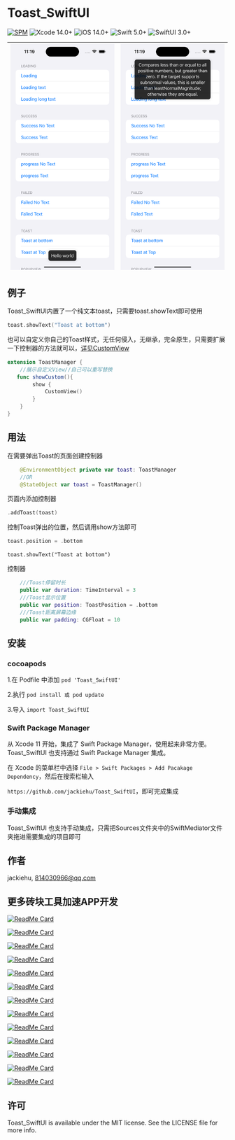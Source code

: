 # Toast_SwiftUI

[![SPM](https://img.shields.io/badge/SPM-supported-DE5C43.svg?style=flat)](https://swift.org/package-manager/)
![Xcode 14.0+](https://img.shields.io/badge/Xcode-14.0%2B-blue.svg)
![iOS 14.0+](https://img.shields.io/badge/iOS-14.0%2B-blue.svg)
![Swift 5.0+](https://img.shields.io/badge/Swift-5.0%2B-orange.svg)
![SwiftUI 3.0+](https://img.shields.io/badge/SwiftUI-3.0%2B-orange.svg)

| ![](Image/toast.png) | ![](Image/toast2.png) |
| -------------------- | --------------------- |



## 例子

Toast_SwiftUI内置了一个纯文本toast，只需要toast.showText即可使用

```swift
toast.showText("Toast at bottom")

```

也可以自定义你自己的Toast样式，无任何侵入，无继承，完全原生，只需要扩展一下控制器的方法就可以，[详见CustomView](https://github.com/jackiehu/Toast_SwiftUI/blob/main/Example/Toast_SwiftUI/CustomView.swift)

```swift
extension ToastManager {
    //展示自定义View//自己可以重写替换
   func showCustom(){
        show {
            CustomView()
        }
    }
}
```



## 用法

在需要弹出Toast的页面创建控制器

```swift
    @EnvironmentObject private var toast: ToastManager
    //OR
    @StateObject var toast = ToastManager()
```

页面内添加控制器

```swift
.addToast(toast)
```

控制Toast弹出的位置，然后调用show方法即可

```swift
toast.position = .bottom
```

```
toast.showText("Toast at bottom")
```

控制器

```swift
    ///Toast停留时长
    public var duration: TimeInterval = 3
    ///Toast显示位置
    public var position: ToastPosition = .bottom
    ///Toast距离屏幕边缘
    public var padding: CGFloat = 10
```




## 安装

### cocoapods

1.在 Podfile 中添加 `pod 'Toast_SwiftUI'`

2.执行 `pod install 或 pod update`

3.导入 `import Toast_SwiftUI`

### Swift Package Manager

从 Xcode 11 开始，集成了 Swift Package Manager，使用起来非常方便。Toast_SwiftUI 也支持通过 Swift Package Manager 集成。

在 Xcode 的菜单栏中选择 `File > Swift Packages > Add Pacakage Dependency`，然后在搜索栏输入

`https://github.com/jackiehu/Toast_SwiftUI`，即可完成集成

### 手动集成

Toast_SwiftUI 也支持手动集成，只需把Sources文件夹中的SwiftMediator文件夹拖进需要集成的项目即可


## 作者

jackiehu, 814030966@qq.com

## 更多砖块工具加速APP开发

[![ReadMe Card](https://github-readme-stats.vercel.app/api/pin/?username=jackiehu&repo=SwiftMediator&theme=radical&locale=cn)](https://github.com/jackiehu/SwiftMediator)

[![ReadMe Card](https://github-readme-stats.vercel.app/api/pin/?username=jackiehu&repo=SwiftBrick&theme=radical&locale=cn)](https://github.com/jackiehu/SwiftBrick)

[![ReadMe Card](https://github-readme-stats.vercel.app/api/pin/?username=jackiehu&repo=SwiftShow&theme=radical&locale=cn)](https://github.com/jackiehu/SwiftShow)

[![ReadMe Card](https://github-readme-stats.vercel.app/api/pin/?username=jackiehu&repo=SwiftLog&theme=radical&locale=cn)](https://github.com/jackiehu/SwiftLog)

[![ReadMe Card](https://github-readme-stats.vercel.app/api/pin/?username=jackiehu&repo=SwiftyForm&theme=radical&locale=cn)](https://github.com/jackiehu/SwiftyForm)

[![ReadMe Card](https://github-readme-stats.vercel.app/api/pin/?username=jackiehu&repo=SwiftEmptyData&theme=radical&locale=cn)](https://github.com/jackiehu/SwiftEmptyData)

[![ReadMe Card](https://github-readme-stats.vercel.app/api/pin/?username=jackiehu&repo=SwiftPageView&theme=radical&locale=cn)](https://github.com/jackiehu/SwiftPageView)

[![ReadMe Card](https://github-readme-stats.vercel.app/api/pin/?username=jackiehu&repo=JHTabBarController&theme=radical&locale=cn)](https://github.com/jackiehu/JHTabBarController)

[![ReadMe Card](https://github-readme-stats.vercel.app/api/pin/?username=jackiehu&repo=SwiftMesh&theme=radical&locale=cn)](https://github.com/jackiehu/SwiftMesh)

[![ReadMe Card](https://github-readme-stats.vercel.app/api/pin/?username=jackiehu&repo=SwiftNotification&theme=radical&locale=cn)](https://github.com/jackiehu/SwiftNotification)

[![ReadMe Card](https://github-readme-stats.vercel.app/api/pin/?username=jackiehu&repo=SwiftNetSwitch&theme=radical&locale=cn)](https://github.com/jackiehu/SwiftNetSwitch)

[![ReadMe Card](https://github-readme-stats.vercel.app/api/pin/?username=jackiehu&repo=SwiftButton&theme=radical&locale=cn)](https://github.com/jackiehu/SwiftButton)

[![ReadMe Card](https://github-readme-stats.vercel.app/api/pin/?username=jackiehu&repo=SwiftDatePicker&theme=radical&locale=cn)](https://github.com/jackiehu/SwiftDatePicker)


## 许可

Toast_SwiftUI is available under the MIT license. See the LICENSE file for more info.
